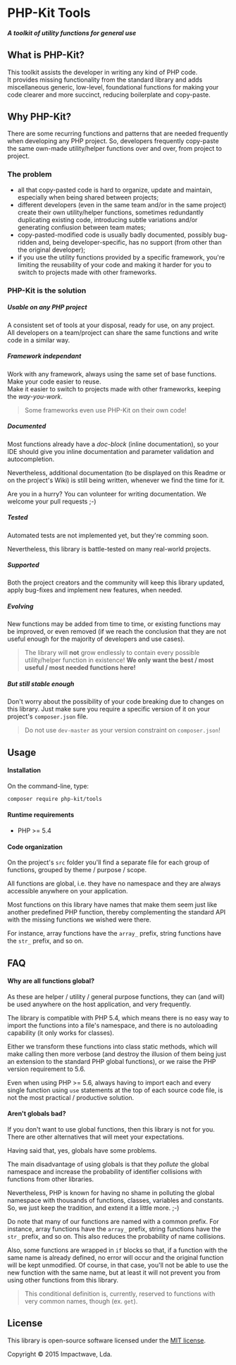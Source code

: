 # PHP-Kit Tools
##### A toolkit of utility functions for general use

## What is PHP-Kit?

This toolkit assists the developer in writing any kind of PHP code.  
It provides missing functionality from the standard library and adds miscellaneous generic, low-level, 
foundational functions for making your code clearer and more succinct, reducing boilerplate and copy-paste.

## Why PHP-Kit?

There are some recurring functions and patterns that are needed frequently when developing any PHP project.
So, developers frequently copy-paste the same own-made utility/helper functions over and over, from project to project.
  
### The problem

* all that copy-pasted code is hard to organize, update and maintain, especially when being shared between projects;
* different developers (even in the same team and/or in the same project) create their own utility/helper functions, sometimes redundantly duplicating existing code, introducing subtle variations and/or generating confiusion between team mates;
* copy-pasted-modified code is usually badly documented, possibly bug-ridden and, being developer-specific, has no support (from other than the original developer);
* if you use the utility functions provided by a specific framework, you're limiting the reusability of your code and making it harder for you to switch to projects made with other frameworks.

### PHP-Kit is the solution

##### Usable on any PHP project

A consistent set of tools at your disposal, ready for use, on any project.  
All developers on a team/project can share the same functions and write code in a similar way.

##### Framework independant

Work with any framework, always using the same set of base functions.  
Make your code easier to reuse.  
Make it easier to switch to projects made with other frameworks, keeping the *way-you-work*.  

> Some frameworks even use PHP-Kit on their own code!

##### Documented

Most functions already have a *doc-block* (inline documentation), so your IDE should give you inline documentation and parameter validation and autocompletion.

Nevertheless, additional documentation (to be displayed on this Readme or on the project's Wiki) is still being written, whenever we find the time for it.

Are you in a hurry? You can volunteer for writing documentation. We welcome your pull requests ;-)

##### Tested

Automated tests are not implemented yet, but they're comming soon.

Nevertheless, this library is battle-tested on many real-world projects.

##### Supported

Both the project creators and the community will keep this library updated, apply bug-fixes and implement new features, when needed.

##### Evolving

New functions may be added from time to time, or existing functions may be improved, or even removed (if we reach the conclusion that they are not useful enough for the majority of developers and use cases).

> The library will **not** grow endlessly to contain every possible utility/helper function in existence! **We only want the best / most useful / most needed functions here!**

##### But still stable enough

Don't worry about the possibility of your code breaking due to changes on this library. Just make sure you require a specific version of it on your project's `composer.json` file.

> Do not use `dev-master` as your version constraint on `composer.json`!

## Usage

#### Installation

On the command-line, type:

```sh
composer require php-kit/tools
```

#### Runtime requirements

- PHP >= 5.4

#### Code organization

On the project's `src` folder you'll find a separate file for each group of functions, grouped by theme / purpose / scope.

All functions are global, i.e. they have no namespace and they are always accessible anywhere on your application.

Most functions on this library have names that make them seem just like another predefined PHP function, thereby complementing the standard API with the missing functions we wished were there.

For instance, array functions have the `array_` prefix, string functions have the `str_` prefix, and so on.

## FAQ

#### Why are all functions global?

As these are helper / utility / general purpose functions, they can (and will) be used anywhere on the host application, and very frequently.

The library is compatible with PHP 5.4, which means there is no easy way to import the functions into a file's namespace, and there is no autoloading capability (it only works for classes). 

Either we transform these functions into class static methods, which will make calling then more verbose (and destroy the illusion of them being just an extension to the standard PHP global functions), or we raise the PHP version requirement to 5.6.

Even when using PHP >= 5.6, always having to import each and every single function using `use` statements at the top of each source code file, is not the most practical / productive solution. 

#### Aren't globals bad?

If you don't want to use global functions, then this library is not for you. There are other alternatives that will meet your expectations.

Having said that, yes, globals have some problems.

The main disadvantage of using globals is that they *pollute* the global namespace and increase the probability of identifier collisions with functions from other libraries.

Nevertheless, PHP is known for having no shame in polluting the global namespace with thousands of functions, classes, variables and constants. So, we just keep the tradition, and extend it a little more. ;-)

Do note that many of our functions are named with a common prefix. For instance, array functions have the `array_` prefix, string functions have the `str_` prefix, and so on. This also reduces the probability of name collisions.

Also, some functions are wrapped in `if` blocks so that, if a function with the same name is already defined, no error will occur and the original function will be kept unmodified. Of course, in that case, you'll not be able to use the new function with the same name, but at least it will not prevent you from using other functions from this library.  

> This conditional definition is, currently, reserved to functions with very common names, though (ex. `get`).

## License

This library is open-source software licensed under the [MIT license](http://opensource.org/licenses/MIT).

Copyright &copy; 2015 Impactwave, Lda.

